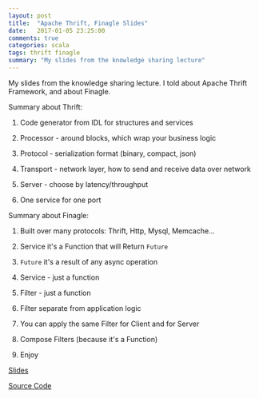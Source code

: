 ```yaml
---
layout: post
title:  "Apache Thrift, Finagle Slides"
date:   2017-01-05 23:25:00
comments: true
categories: scala
tags: thrift finagle 
summary: "My slides from the knowledge sharing lecture" 
---
```


My slides from the knowledge sharing lecture. 
I told about Apache Thrift Framework, and about Finagle. 

Summary about Thrift: 

1. Code generator from IDL for structures and services

2. Processor - around blocks, which wrap your business logic 

3. Protocol - serialization format (binary, compact, json)

4. Transport - network layer, how to send and receive data over network

5. Server - choose by latency/throughput

6. One service for one port


Summary about Finagle:

1. Built over many protocols: Thrift, Http, Mysql, Memcache...

2. Service it's a Function that will Return `Future`

3. `Future` it's a result of any async operation 

4. Service - just a function 

5. Filter - just a function 

6. Filter separate from application logic 

7. You can apply the same Filter for Client and for Server 

8. Compose Filters (because it's a Function)

9. Enjoy

[Slides](https://github.com/fntz/snippets/blob/master/apache_thrift_finagle.pdf)

[Source Code](https://github.com/fntz/snippets)






